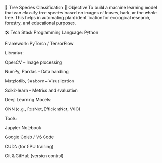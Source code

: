 🌳 Tree Species Classification
🧠 Objective
To build a machine learning model that can classify tree species based on images of leaves, bark, or the whole tree. This helps in automating plant identification for ecological research, forestry, and educational purposes.

🛠️ Tech Stack
Programming Language: Python

Framework: PyTorch / TensorFlow

Libraries:

OpenCV – Image processing

NumPy, Pandas – Data handling

Matplotlib, Seaborn – Visualization

Scikit-learn – Metrics and evaluation

Deep Learning Models:

CNN (e.g., ResNet, EfficientNet, VGG)

Tools:

Jupyter Notebook

Google Colab / VS Code

CUDA (for GPU training)

Git & GitHub (version control)